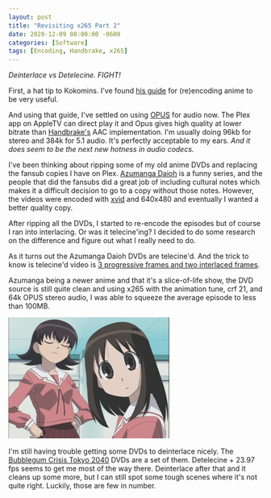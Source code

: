 ```yaml
---
layout: post
title: "Revisiting x265 Part 2"
date: 2020-12-09 08:00:00 -0600
categories: [Software]
tags: [Encoding, Handbrake, x265]
---
```


*Deinterlace vs Detelecine. FIGHT!*

First, a hat tip to Kokomins. I've found [his guide](https://kokomins.wordpress.com/2019/10/10/anime-encoding-guide-for-x265-and-why-to-never-use-flac/) for (re)encoding anime to be very useful.

And using that guide, I've settled on using [OPUS](https://infogalactic.com/info/Opus_(audio_format)) for audio now. The Plex app on AppleTV can direct play it and Opus gives high quality at lower bitrate than [Handbrake's](https://handbrake.fr/) AAC implementation. I'm usually doing 96kb for stereo and 384k for 5.1 audio. It's perfectly acceptable to my ears. *And it does seem to be the next new hotness in audio codecs.*

I've been thinking about ripping some of my old anime DVDs and replacing the fansub copies I have on Plex. [Azumanga Daioh](https://www.imdb.com/title/tt0339955/) is a funny series, and the people that did the fansubs did a great job of including cultural notes which makes it a difficult decision to go to a copy without those notes. However, the videos were encoded with [xvid](https://infogalactic.com/info/Xvid) and 640x480 and eventually I wanted a better quality copy.

After ripping all the DVDs, I started to re-encode the episodes but of course I ran into interlacing. Or was it telecine'ing? I decided to do some research on the difference and figure out what I really need to do.

As it turns out the Azumanga Daioh DVDs are telecine'd. And the trick to know is telecine'd video is [3 progressive frames and two interlaced frames](https://forum.videohelp.com/threads/226467-to-interlace-or-deinterlace-that-is-the-question#post1324797).

Azumanga being a newer anime and that it's a slice-of-life show, the DVD source is still quite clean and using x265 with the animation tune, crf 21, and 64k OPUS stereo audio, I was able to squeeze the average episode to less than 100MB.

![Azumanga Daioh screenshot](/assets/2020/12/AzumangaDaioh-S01E01.png)

I'm still having trouble getting some DVDs to deinterlace nicely. The [Bubblegum Crisis Tokyo 2040](https://www.imdb.com/title/tt0175385/) DVDs are a set of them. Detelecine + 23.97 fps seems to get me most of the way there. Deinterlace after that and it cleans up some more, but I can still spot some tough scenes where it's not quite right. Luckily, those are few in number.
